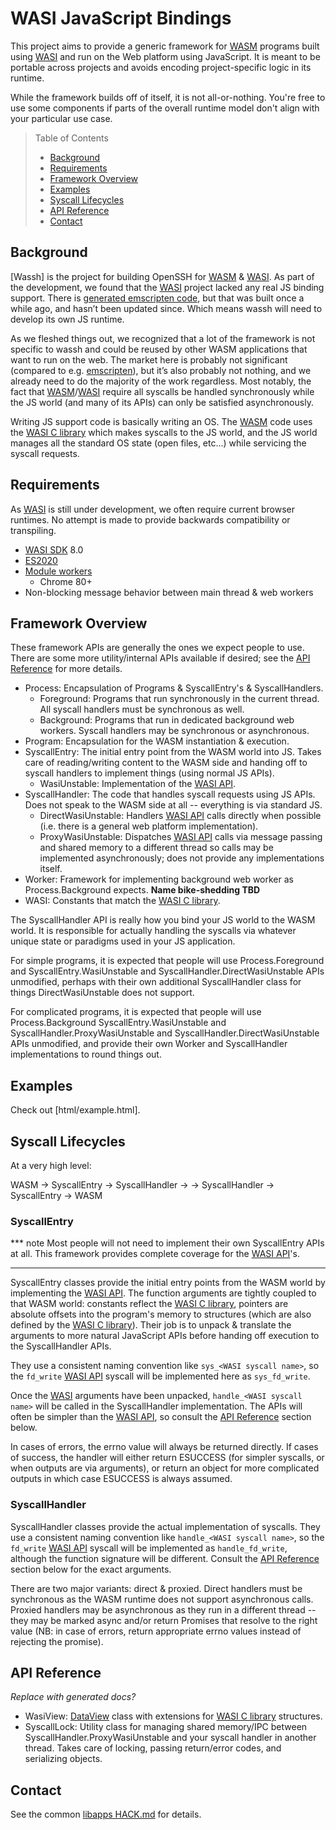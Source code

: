 # WASI JavaScript Bindings

This project aims to provide a generic framework for [WASM] programs built using
[WASI] and run on the Web platform using JavaScript.
It is meant to be portable across projects and avoids encoding project-specific
logic in its runtime.

While the framework builds off of itself, it is not all-or-nothing.
You're free to use some components if parts of the overall runtime model don't
align with your particular use case.

> Table of Contents
> * [Background]
> * [Requirements]
> * [Framework Overview]
> * [Examples]
> * [Syscall Lifecycles]
> * [API Reference]
> * [Contact]

[Background]: #background
[Requirements]: #requirements
[Framework Overview]: #framework-overview
[Examples]: #examples
[Syscall Lifecycles]: #syscall-lifecycles
[API Reference]: #api-reference
[Contact]: #contact

## Background

[Wassh] is the project for building OpenSSH for [WASM] & [WASI].
As part of the development, we found that the [WASI] project lacked any real
JS binding support.
There is [generated emscripten code](https://wasi.dev/polyfill/polyfill.js),
but that was built once a while ago, and hasn’t been updated since.
Which means wassh will need to develop its own JS runtime.

As we fleshed things out, we recognized that a lot of the framework is not
specific to wassh and could be reused by other WASM applications that want to
run on the web.
The market here is probably not significant (compared to e.g. [emscripten]),
but it’s also probably not nothing, and we already need to do the majority of
the work regardless.
Most notably, the fact that [WASM]/[WASI] require all syscalls be handled
synchronously while the JS world (and many of its APIs) can only be satisfied
asynchronously.

Writing JS support code is basically writing an OS.
The [WASM] code uses the [WASI C library] which makes syscalls to the JS world,
and the JS world manages all the standard OS state (open files, etc...) while
servicing the syscall requests.

## Requirements

As [WASI] is still under development, we often require current browser runtimes.
No attempt is made to provide backwards compatibility or transpiling.

* [WASI SDK] 8.0
* [ES2020]
* [Module workers](https://web.dev/module-workers/)
  * Chrome 80+
* Non-blocking message behavior between main thread & web workers

## Framework Overview

These framework APIs are generally the ones we expect people to use.
There are some more utility/internal APIs available if desired;
see the [API Reference] for more details.

*   Process: Encapsulation of Programs & SyscallEntry's & SyscallHandlers.
    *   Foreground: Programs that run synchronously in the current thread.
        All syscall handlers must be synchronous as well.
    *   Background: Programs that run in dedicated background web workers.
        Syscall handlers may be synchronous or asynchronous.
*   Program: Encapsulation for the WASM instantiation & execution.
*   SyscallEntry: The initial entry point from the WASM world into JS.
    Takes care of reading/writing content to the WASM side and handing off
    to syscall handlers to implement things (using normal JS APIs).
    *   WasiUnstable: Implementation of the [WASI API].
*   SyscallHandler: The code that handles syscall requests using JS APIs.
    Does not speak to the WASM side at all -- everything is via standard JS.
    *   DirectWasiUnstable: Handlers [WASI API] calls directly when possible
        (i.e. there is a general web platform implementation).
    *   ProxyWasiUnstable: Dispatches [WASI API] calls via message passing and
        shared memory to a different thread so calls may be implemented
        asynchronously; does not provide any implementations itself.
*   Worker: Framework for implementing background web worker as
    Process.Background expects.
    **Name bike-shedding TBD**
*   WASI: Constants that match the [WASI C library].

The SyscallHandler API is really how you bind your JS world to the WASM world.
It is responsible for actually handling the syscalls via whatever unique state
or paradigms used in your JS application.

For simple programs, it is expected that people will use Process.Foreground and
SyscallEntry.WasiUnstable and SyscallHandler.DirectWasiUnstable APIs unmodified,
perhaps with their own additional SyscallHandler class for things
DirectWasiUnstable does not support.

For complicated programs, it is expected that people will use Process.Background
SyscallEntry.WasiUnstable and SyscallHandler.ProxyWasiUnstable and
SyscallHandler.DirectWasiUnstable APIs unmodified, and provide their own Worker
and SyscallHandler implementations to round things out.

## Examples

Check out [html/example.html].

## Syscall Lifecycles

At a very high level:

WASM -> SyscallEntry -> SyscallHandler -> <user JS code>
-> SyscallHandler -> SyscallEntry -> WASM

### SyscallEntry

*** note
Most people will not need to implement their own SyscallEntry APIs at all.
This framework provides complete coverage for the [WASI API]'s.
***

SyscallEntry classes provide the initial entry points from the WASM world by
implementing the [WASI API].
The function arguments are tightly coupled to that WASM world: constants reflect
the [WASI C library], pointers are absolute offsets into the program's memory to
structures (which are also defined by the [WASI C library]).
Their job is to unpack & translate the arguments to more natural JavaScript APIs
before handing off execution to the SyscallHandler APIs.

They use a consistent naming convention like `sys_<WASI syscall name>`, so the
`fd_write` [WASI API] syscall will be implemented here as `sys_fd_write`.

Once the [WASI] arguments have been unpacked, `handle_<WASI syscall name>` will
be called in the SyscallHandler implementation.
The APIs will often be simpler than the [WASI API], so consult the
[API Reference] section below.

In cases of errors, the errno value will always be returned directly.
If cases of success, the handler will either return ESUCCESS (for simpler
syscalls, or when outputs are via arguments), or return an object for more
complicated outputs in which case ESUCCESS is always assumed.

### SyscallHandler

SyscallHandler classes provide the actual implementation of syscalls.
They use a consistent naming convention like `handle_<WASI syscall name>`, so
the `fd_write` [WASI API] syscall will be implemented as `handle_fd_write`,
although the function signature will be different.
Consult the [API Reference] section below for the exact arguments.

There are two major variants: direct & proxied.
Direct handlers must be synchronous as the WASM runtime does not support
asynchronous calls.
Proxied handlers may be asynchronous as they run in a different thread --
they may be marked async and/or return Promises that resolve to the right
value (NB: in case of errors, return appropriate errno values instead of
rejecting the promise).

## API Reference

*Replace with generated docs?*

*   WasiView: [DataView] class with extensions for [WASI C library] structures.
*   SyscallLock: Utility class for managing shared memory/IPC between
    SyscallHandler.ProxyWasiUnstable and your syscall handler in another thread.
    Takes care of locking, passing return/error codes, and serializing objects.

## Contact

See the common [libapps HACK.md](../HACK.md) for details.


[DataView]: https://developer.mozilla.org/en-US/docs/Web/JavaScript/Reference/Global_Objects/DataView
[emscripten]: https://emscripten.org/
[ES2020]: https://tc39.es/ecma262/
[WASI]: https://wasi.dev/
[WASI API]: https://github.com/WebAssembly/WASI/blob/master/phases/snapshot/docs.md
[WASI C library]: https://github.com/WebAssembly/wasi-libc
[WASI SDK]: https://github.com/WebAssembly/wasi-sdk
[WASM]: https://webassembly.org/
